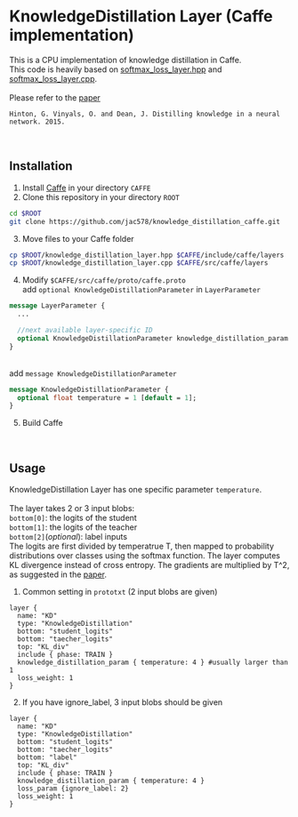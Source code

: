 # KnowledgeDistillation Layer (Caffe implementation)
This is a CPU implementation of knowledge distillation in Caffe.<br>
This code is heavily based on [softmax_loss_layer.hpp](https://github.com/BVLC/caffe/blob/master/include/caffe/layers/softmax_loss_layer.hpp) and [softmax_loss_layer.cpp](https://github.com/BVLC/caffe/blob/master/src/caffe/layers/softmax_loss_layer.cpp).<br><br>
Please refer to the [paper](https://arxiv.org/abs/1503.02531)<br>
```
Hinton, G. Vinyals, O. and Dean, J. Distilling knowledge in a neural network. 2015.
```
<br>

## Installation
1. Install [Caffe](https://github.com/BVLC/caffe/) in your directory `CAFFE`<br>
2. Clone this repository in your directory `ROOT`<br>
```bash
cd $ROOT
git clone https://github.com/jac578/knowledge_distillation_caffe.git
```
3. Move files to your Caffe folder<br>
```bash
cp $ROOT/knowledge_distillation_layer.hpp $CAFFE/include/caffe/layers
cp $ROOT/knowledge_distillation_layer.cpp $CAFFE/src/caffe/layers
```
4. Modify `$CAFFE/src/caffe/proto/caffe.proto`<br>add `optional KnowledgeDistillationParameter` in `LayerParameter`
```proto
message LayerParameter {
  ...

  //next available layer-specific ID
  optional KnowledgeDistillationParameter knowledge_distillation_param = 147;
}
```
<br>add `message KnowledgeDistillationParameter`<br>
```proto
message KnowledgeDistillationParameter {
  optional float temperature = 1 [default = 1];
}
```
5. Build Caffe
<br>

## Usage
KnowledgeDistillation Layer has one specific parameter `temperature`.<br><br>The layer takes 2 or 3 input blobs:<br>
`bottom[0]`: the logits of the student<br>
`bottom[1]`: the logits of the teacher<br>
`bottom[2]`(*optional*): label inputs<br>
The logits are first divided by temperatrue T, then mapped to probability distributions over classes using the softmax function. The layer computes KL divergence instead of cross entropy. The gradients are multiplied by T^2, as suggested in the [paper](https://arxiv.org/abs/1503.02531).<br>
1. Common setting in `prototxt` (2 input blobs are given)
```
layer {
  name: "KD"
  type: "KnowledgeDistillation"
  bottom: "student_logits"
  bottom: "taecher_logits"
  top: "KL_div"
  include { phase: TRAIN }
  knowledge_distillation_param { temperature: 4 } #usually larger than 1
  loss_weight: 1
}
```
2. If you have ignore_label, 3 input blobs should be given
```
layer {
  name: "KD"
  type: "KnowledgeDistillation"
  bottom: "student_logits"
  bottom: "taecher_logits"
  bottom: "label"
  top: "KL_div"
  include { phase: TRAIN }
  knowledge_distillation_param { temperature: 4 }
  loss_param {ignore_label: 2}
  loss_weight: 1
}
